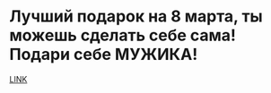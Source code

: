# Лучший подарок на 8 марта, ты можешь сделать себе сама! Подари себе МУЖИКА!



[LINK](https://varlamov.ru/88488.html)